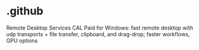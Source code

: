 # .github
Remote Desktop Services CAL Paid for Windows: fast remote desktop with udp transports + file transfer, clipboard, and drag-drop; faster workflows, GPU options 
